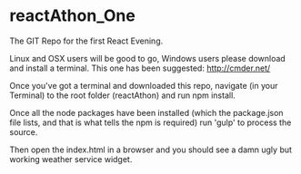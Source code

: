 # reactAthon_One

The GIT Repo for the first React Evening.

Linux and OSX users will be good to go, Windows users please download and install a terminal. This one has been suggested: http://cmder.net/

Once you've got a terminal and downloaded this repo, navigate (in your Terminal) to the root folder (reactAthon) and run npm install.

Once all the node packages have been installed (which the package.json file lists, and that is what tells the npm is required) run 'gulp' to process the source.

Then open the index.html in a browser and you should see a damn ugly but working weather service widget.

